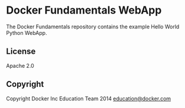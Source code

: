 Docker Fundamentals WebApp
==========================

The Docker Fundamentals repository contains the example Hello World Python WebApp.

## License

Apache 2.0

## Copyright

Copyright Docker Inc Education Team 2014 <education@docker.com>
